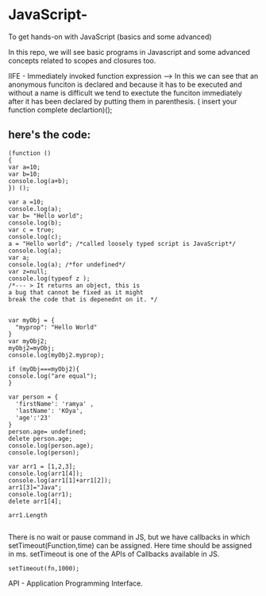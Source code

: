 # JavaScript-
To get hands-on with JavaScript (basics and some advanced)

In this repo, we will see basic programs in Javascript and some advanced concepts related to scopes and closures too. 

IIFE - Immediately invoked function expression --> In this we can see that an anonymous funciton is declared and because it has to be executed and without a name is difficult we tend to exectute the funciton immediately after it has been declared by putting them in parenthesis. ( insert your function complete declartion)();
## here's the code:

```
(function ()
{
var a=10;
var b=10;
console.log(a+b);
}) ();
```

```
var a =10;
console.log(a);
var b= "Hello world";
console.log(b);
var c = true;
console.log(c);
a = "Hello world"; /*called loosely typed script is JavaScript*/ 
console.log(a);
var a;
console.log(a); /*for undefined*/
var z=null;
console.log(typeof z ); 
/*--- > It returns an object, this is 
a bug that cannot be fixed as it might 
break the code that is depenednt on it. */


var myObj = {
  "myprop": "Hello World"
}
var myObj2;
myObj2=myObj;
console.log(myObj2.myprop);

if (myObj===myObj2){
console.log("are equal");
}

var person = {
  'firstName': 'ramya' ,
  'lastName': 'KOya',
  'age':'23'
}
person.age= undefined;
delete person.age;
console.log(person.age);
console.log(person);

var arr1 = [1,2,3];
console.log(arr1[4]);
console.log(arr1[1]+arr1[2]);
arr1[3]="Java";
console.log(arr1);
delete arr1[4];

arr1.Length


```

There is no wait or pause command in JS, but we have callbacks in which setTimeout(Function,time) can be assigned. Here time should be assigned in ms. setTimeout is one of the APIs of Callbacks available in JS. 

```
setTimeout(fn,1000);
```

API - Application Programming Interface. 
